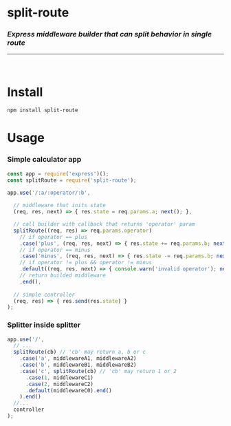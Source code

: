 # split-route
### _Express middleware builder that can split behavior in single route_

<hr/> 
<br/>

# Install
```bash
npm install split-route
```

# Usage

### Simple calculator app
```js
const app = require('express')();
const splitRoute = require('split-route');

app.use('/:a/:operator/:b', 
  
  // middleware that inits state
  (req, res, next) => { res.state = req.params.a; next(); },

  // call builder with callback that returns 'operator' param
  splitRoute((req, res) => req.params.operator)
    // if operator == plus
    .case('plus', (req, res, next) => { res.state += req.params.b; next(); })
    // if operator == minus
    .case('minus', (req, res, next) => { res.state -= req.params.b; next(); })
    // if operator != plus && operator != minus
    .default((req, res, next) => { console.warn('invalid operator'); next(); })
    // return builded middleware
    .end(),
  
  // simple controller
  (req, res) => { res.send(res.state) }
);
```

### Splitter inside splitter
```js
app.use('/',
  // ...
  splitRoute(cb) // 'cb' may return a, b or c
    .case('a', middlewareA1, middlewareA2)
    .case('b', middlewareB1, middlewareB2)
    .case('c', splitRoute(cb) // 'cb' may return 1 or 2
      .case(1, middlewareC1)
      .case(2, middlewareC2)
      .default(middlewareC0).end()
    ).end()
  //...
  controller
);
```

